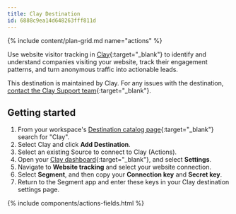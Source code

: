 ```yaml
---
title: Clay Destination
id: 6888c9ea14d648263fff811d
---
```


{% include content/plan-grid.md name="actions" %}

Use website visitor tracking in [Clay](https://clay.com/?utm_source=segmentio&utm_medium=docs&utm_campaign=partners){:target="_blank"} to identify and understand companies visiting your website, track their engagement patterns, and turn anonymous traffic into actionable leads.

This destination is maintained by Clay. For any issues with the destination, [contact the Clay Support team](mailto:support@clay.com){:target="_blank"}.

## Getting started

1. From your workspace's [Destination catalog page](https://app.segment.com/goto-my-workspace/destinations/catalog){:target="_blank"} search for "Clay".
2. Select Clay and click **Add Destination**.
3. Select an existing Source to connect to Clay (Actions).
4. Open your [Clay dashboard](https://app.clay.com){:target="_blank"}, and select **Settings**.
5. Navigate to **Website tracking** and select your website connection.
6. Select **Segment**, and then copy your **Connection key** and **Secret key**.
7. Return to the Segment app and enter these keys in your Clay destination settings page.

{% include components/actions-fields.html %}
